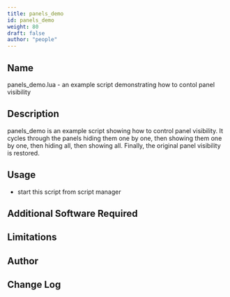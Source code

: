 ```yaml
---
title: panels_demo
id: panels_demo
weight: 80
draft: false
author: "people"
---
```


## Name

panels_demo.lua - an example script demonstrating how to contol panel visibility

## Description

panels_demo is an example script showing how to control panel visibility.  It cycles
through the panels hiding them one by one, then showing them one by one, then 
hiding all, then showing all.  Finally, the original panel visibility is restored.

## Usage

* start this script from script manager

## Additional Software Required


## Limitations


## Author


## Change Log
